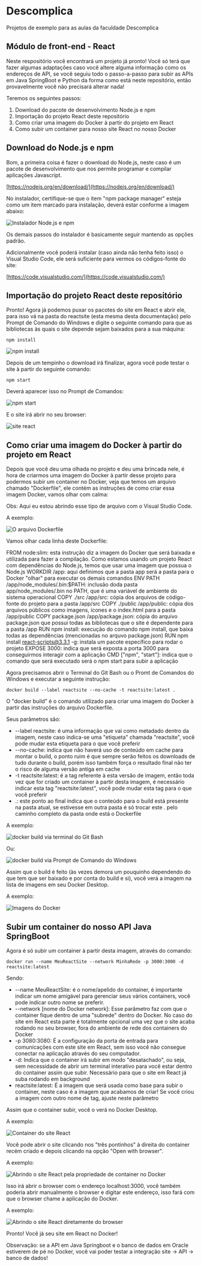 # Descomplica

Projetos de exemplo para as aulas da faculdade Descomplica

## Módulo de front-end - React

Neste respositório você encontrará um projeto já pronto! Você só terá que fazer algumas adaptações caso você altere alguma informação como os endereços de API, se você seguiu todo o passo-a-passo para subir as APIs em Java SpringBoot e Python da forma como está neste repositório, então provavelmente você não precisará alterar nada!

Teremos os seguintes passos:

1) Download do pacote de desenvolvimento Node.js e npm
2) Importação do projeto React deste repositório
3) Como criar uma imagem do Docker à partir do projeto em React
4) Como subir um container para nosso site React no nosso Docker

## Download do Node.js e npm

Bom, a primeira coisa é fazer o download do Node.js, neste caso é um pacote de desenvolvimento que nos permite programar e compilar aplicações Javascript.

[https://nodejs.org/en/download/](https://nodejs.org/en/download/)

No instalador, certifique-se que o item "npm package manager" esteja como um item marcado para instalação, deverá estar conforme a imagem abaixo:

![Instalador Node.js e npm](./imagens/imagem106.png "imagem106")

Os demais passos do instalador é basicamente seguir mantendo as opções padrão.

Adicionalmente você poderá instalar (caso ainda não tenha feito isso) o Visual Studio Code, ele será suficiente para vermos os códigos-fonte do site:

[https://code.visualstudio.com/](https://code.visualstudio.com/)

## Importação do projeto React deste repositório

Pronto! Agora já podemos puxar os pacotes do site em React e abrir ele, para isso vá na pasta do reactsite (esta mesma desta documentação) pelo Prompt de Comando do Windows e digite o seguinte comando para que as bibliotecas às quais o site depende sejam baixados para a sua máquina:

`npm install`

![npm install](./imagens/imagem128.png "imagem128")

Depois de um tempinho o download irá finalizar, agora você pode testar o site à partir do seguinte comando:

`npm start`

Deverá aparecer isso no Prompt de Comandos:


![npm start](./imagens/imagem129.png "imagem129")

E o site irá abrir no seu browser:

![site react](./imagens/imagem130.png "imagem130")

## Como criar uma imagem do Docker à partir do projeto em React

Depois que você deu uma olhada no projeto e deu uma brincada nele, é hora de criarmos uma imagem do Docker à partir desse projeto para podermos subir um container no Docker, veja que temos um arquivo chamado "Dockerfile", ele contém as instruções de como criar essa imagem Docker, vamos olhar com calma:

Obs: Aqui eu estou abrindo esse tipo de arquivo com o Visual Studio Code.

A exemplo:

![O arquivo Dockerfile](./imagens/imagem131.png "imagem131")

Vamos olhar cada linha deste Dockerfile:

FROM node:slim: esta instrução diz a imagem do Docker que será baixada e utilizada para fazer a compilação. Como estamos usando um projeto React com dependências do Node.js, temos que usar uma imagem que possua o Node.js
WORKDIR /app: aqui definimos que a pasta app será a pasta para o Docker "olhar" para executar os demais comandos
ENV PATH /app/node_modules/.bin:$PATH: inclusão doda pasta app/node_modules/.bin no PATH, que é uma variável de ambiente do sistema operacional
COPY ./src /app/src: cópia dos arquivos de código-fonte do projeto para a pasta /app/src
COPY ./public /app/public: cópia dos arquivos públicos como imagens, ícones e o index.html para a pasta /app/public
COPY package.json /app/package.json: cópia do arquivo package.json que possui todas as bibliotecas que o site é dependente para a pasta /app
RUN npm install: execução do comando npm install, que baixa todas as dependências (mencionadas no arquvo package.json)
RUN npm install react-scripts@3.3.1 -g: instala um pacote específico para rodar o projeto
EXPOSE 3000: indica que será exposta a porta 3000 para conseguirmos interagir com a aplicação
CMD ["npm", "start"]: indica que o comando que será executado será o npm start para subir a aplicação

Agora precisamos abrir o Terminal do Git Bash ou o Promt de Comandos do Windows e executar a seguinte instrução:

`docker build --label reactsite --no-cache -t reactsite:latest .`

O "docker build" é o comando utilizado para criar uma imagem do Docker à partir das instruções do arquivo Dockerfile.

Seus parâmetros são:

- --label reactsite: é uma informação que vai como metadado dentro da imagem, neste caso indica-se uma "etiqueta" chamada "reactsite", você pode mudar esta etiqueta para o que você preferir
- --no-cache: indica que não haverá uso de conteúdo em cache para montar o build, o ponto ruim é que sempre serão feitos os downloads de tudo durante o build, porém isso também força o resultado final não ter o risco de alguma versão antiga em cache
- -t reactsite:latest: é a tag referente à esta versão de imagem, então toda vez que for criado um container à partir desta imagem, é necessário indicar esta tag "reactsite:latest", você pode mudar esta tag para o que você preferir
- .: este ponto ao final indica que o conteúdo para o build está presente na pasta atual, se estivesse em outra pasta é só trocar este . pelo caminho completo da pasta onde está o Dockerfile

A exemplo:


![docker build via terminal do Git Bash](./imagens/imagem132.png "imagem132")

Ou:

![docker build via Prompt de Comando do Windows](./imagens/imagem133.png "imagem133")

Assim que o build é feito (às vezes demora um pouquinho dependendo do que tem que ser baixado e por conta do build e si), você verá a imagem na lista de imagens em seu Docker Desktop.

A exemplo:

![Imagens do Docker](./imagens/imagem134.png "imagem134")

## Subir um container do nosso API Java SpringBoot

Agora é só subir um container à partir desta imagem, através do comando:

`docker run --name MeuReactSite --network MinhaRede -p 3000:3000 -d reactsite:latest`

Sendo:

- --name MeuReactSite: é o nome/apelido do container, é importante indicar um nome amigável para gerenciar seus vários containers, você pode indicar outro nome se preferir.
- --network [nome do Docker network]: Esse parâmetro faz com que o container fique dentro de uma "subrede" dentro do Docker. No caso do site em React esta parte é totalmente opcional uma vez que o site acaba rodando no seu browser, fora do ambiente de rede dos containers do Docker
- -p 3080:3080: É a configuração da porta de entrada para comunicações com este site em React, sem isso você não consegue conectar na aplicação através do seu computador.
- -d: Indica que o container irá subir em modo "desatachado", ou seja, sem necessidade de abrir um terminal interativo para você estar dentro do container assim que subir. Necessário para que o site em React já suba rodando em background
- reactsite:latest: É a imagem que será usada como base para subir o container, neste caso é a imagem que acabamos de criar! Se você criou a imagem com outro nome de tag, ajuste neste parâmetro

Assim que o container subir, você o verá no Docker Desktop.

A exemplo: 

![Container do site React](./imagens/imagem135.png "imagem135")

Você pode abrir o site clicando nos "três pontinhos" à direita do container recém criado e depois clicando na opção "Open with browser".

A exemplo:

![Abrindo o site React pela propriedade de container no Docker](./imagens/imagem136.png "imagem136")

Isso irá abrir o browser com o endereço localhost:3000, você também poderia abrir manualmente o browser e digitar este endereço, isso fará com que o browser chame a aplicação do Docker.

A exemplo:

![Abrindo o site React diretamente do browser](./imagens/imagem137.png "imagem137")

Pronto! Você já seu site em React no Docker!

Observação: se a API em Java Springboot e o banco de dados em Oracle estiverem de pé no Docker, você vai poder testar a integração site -> API -> banco de dados!